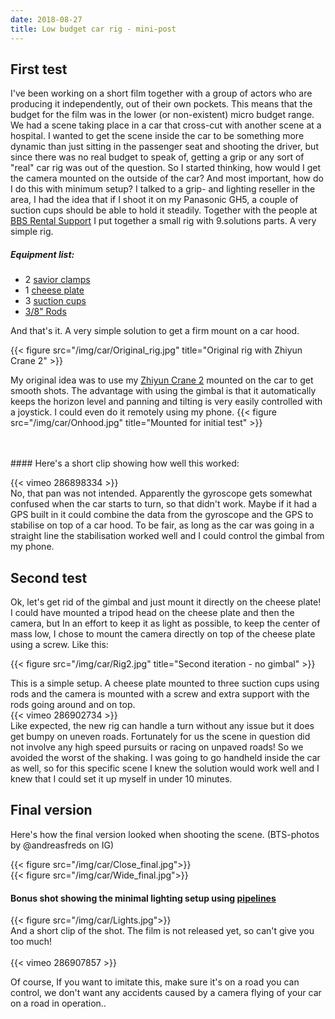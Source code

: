 ```yaml
---
date: 2018-08-27
title: Low budget car rig - mini-post
---
```


## First test
I've been working on a short film together with a group of actors who are producing it independently, out of their own pockets. 
This means that the budget for the film was in the lower (or non-existent) micro budget range. We had a scene taking place in a car that cross-cut with another scene at a hospital.
I wanted to get the scene inside the car to be something more dynamic than just sitting in the passenger seat and shooting the driver, but since there was no real budget to speak of, getting a grip or any sort of "real" car rig was out of the question. So I started thinking, how would I get the camera mounted on the outside of the car? And most important, how do I do this with minimum setup?
I talked to a grip- and lighting reseller in the area, I had the idea that if I shoot it on my Panasonic GH5, a couple of suction cups should be able to hold it steadily.
Together with the people at [BBS Rental Support](https://bbsrentalsupport.com/) I put together a small rig with 9.solutions parts. A very simple rig. 

##### Equipment list:
* 2 [savior clamps](https://bbsrentalsupport.com/collections/123/products/savior-clamp) 
* 1 [cheese plate](https://bbsrentalsupport.com/products/cheese-plate) 
* 3 [suction cups](https://bbsrentalsupport.com/products/suction-cup-w-3-8-1-4-cheese-block)
* [3/8" Rods](https://bbsrentalsupport.com/collections/all-products/products/3-8-rod-set-150mm)

And that's it. A very simple solution to get a firm mount on a car hood.
   
{{< figure src="/img/car/Original_rig.jpg" title="Original rig with Zhiyun Crane 2" >}}

My original idea was to use my [Zhiyun Crane 2](https://www.zhiyun-tech.com/crane2) mounted on the car to get smooth shots. The advantage with using the gimbal is that it automatically keeps the horizon level and panning and tilting is very easily controlled with a joystick. I could even do it remotely using my phone.
{{< figure src="/img/car/Onhood.jpg" title="Mounted for initial test" >}}

<br>
<br>
#### Here's a short clip showing how well this worked:

{{< vimeo 286898334 >}}
<br>
No, that pan was not intended. Apparently the gyroscope gets somewhat confused when the car starts to turn, so that didn't work. Maybe if it had a GPS built in it could combine the data from the gyroscope and the GPS to stabilise on top of a car hood. 
To be fair, as long as the car was going in a straight line the stabilisation worked well and I could control the gimbal from my phone.

## Second test
Ok, let's get rid of the gimbal and just mount it directly on the cheese plate! 
<br>
I could have mounted a tripod head on the cheese plate and then the camera, but In an effort to keep it as light as possible, to keep the center of mass low, I chose to mount the camera directly on top of the cheese plate using a screw. Like this:

{{< figure src="/img/car/Rig2.jpg" title="Second iteration - no gimbal" >}}

This is a simple setup. A cheese plate mounted to three suction cups using rods and the camera is mounted with a screw and extra support with the rods going around and on top.
<br>
{{< vimeo 286902734 >}}
<br>
Like expected, the new rig can handle a turn without any issue but it does get bumpy on uneven roads. Fortunately for us  the scene in question did not involve any high speed pursuits or racing on unpaved roads! So we avoided the worst of the shaking.
I was going to go handheld inside the car as well, so for this specific scene I knew the solution would work well and I knew that I could set it up myself in under 10 minutes.
## Final version 

Here's how the final version looked when shooting the scene. 
(BTS-photos by @andreasfreds on IG)

{{< figure src="/img/car/Close_final.jpg">}}
<br>
{{< figure src="/img/car/Wide_final.jpg">}}
<br>
#### Bonus shot showing the minimal lighting setup using [pipelines](https://bbsrentalsupport.com/collections/pipeline-system)
{{< figure src="/img/car/Lights.jpg">}}
<br>
And a short clip of the shot. The film is not released yet, so can't give you too much!
<br>
<br>
{{< vimeo 286907857 >}}

Of course, If you want to imitate this, make sure it's on a road you can control, we don't want any accidents caused by a camera flying of your car on a road in operation.. 
